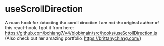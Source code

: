 # useScrollDirection
A react hook for detecting the scroll direction
I am not the original author of this react-hook, I got it from here: https://github.com/bchiang7/v4/blob/main/src/hooks/useScrollDirection.js (Also check out her amazing portfolio: https://brittanychiang.com/)
